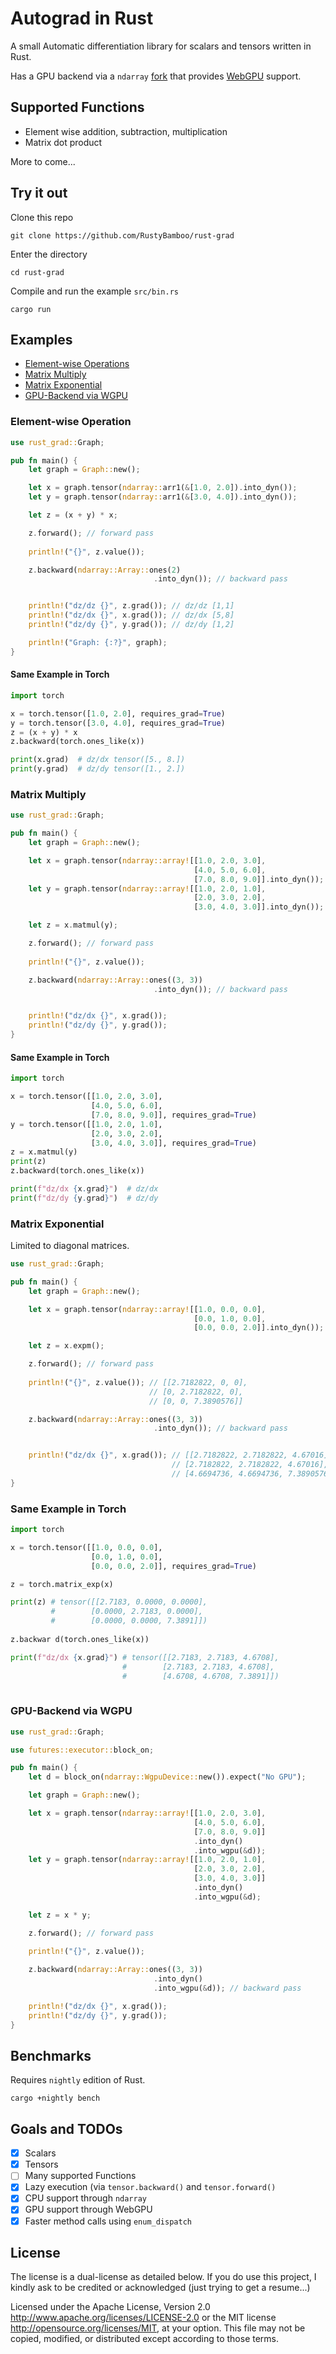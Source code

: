 # Autograd in Rust

A small Automatic differentiation library for scalars and tensors written in Rust.

Has a GPU backend via a `ndarray` [fork](https://github.com/RustyBamboo/ndarray/tree/wgpu) that provides [WebGPU](https://github.com/gfx-rs/wgpu) support. 

## Supported Functions

- Element wise addition, subtraction, multiplication
- Matrix dot product

More to come...

## Try it out

Clone this repo
```
git clone https://github.com/RustyBamboo/rust-grad
```

Enter the directory
```
cd rust-grad
```

Compile and run the example `src/bin.rs`
```
cargo run
```

## Examples

- [Element-wise Operations](#element-wise-operation)
- [Matrix Multiply](#matrix-multiply)
- [Matrix Exponential](#matrix-exponential)
- [GPU-Backend via WGPU](#gpu-backend-via-wgpu)

### Element-wise Operation

```rust
use rust_grad::Graph;

pub fn main() {
    let graph = Graph::new();

    let x = graph.tensor(ndarray::arr1(&[1.0, 2.0]).into_dyn());
    let y = graph.tensor(ndarray::arr1(&[3.0, 4.0]).into_dyn());

    let z = (x + y) * x;

    z.forward(); // forward pass
    
    println!("{}", z.value());

    z.backward(ndarray::Array::ones(2)
                                .into_dyn()); // backward pass


    println!("dz/dz {}", z.grad()); // dz/dz [1,1]
    println!("dz/dx {}", x.grad()); // dz/dx [5,8]
    println!("dz/dy {}", y.grad()); // dz/dy [1,2]

    println!("Graph: {:?}", graph);
}
```

#### Same Example in Torch

```python
import torch

x = torch.tensor([1.0, 2.0], requires_grad=True)
y = torch.tensor([3.0, 4.0], requires_grad=True)
z = (x + y) * x
z.backward(torch.ones_like(x))

print(x.grad)  # dz/dx tensor([5., 8.])
print(y.grad)  # dz/dy tensor([1., 2.])
```

### Matrix Multiply

```rust
use rust_grad::Graph;

pub fn main() {
    let graph = Graph::new();

    let x = graph.tensor(ndarray::array![[1.0, 2.0, 3.0],
                                         [4.0, 5.0, 6.0],
                                         [7.0, 8.0, 9.0]].into_dyn());
    let y = graph.tensor(ndarray::array![[1.0, 2.0, 1.0],
                                         [2.0, 3.0, 2.0],
                                         [3.0, 4.0, 3.0]].into_dyn());

    let z = x.matmul(y);

    z.forward(); // forward pass
    
    println!("{}", z.value());

    z.backward(ndarray::Array::ones((3, 3))
                                .into_dyn()); // backward pass


    println!("dz/dx {}", x.grad());
    println!("dz/dy {}", y.grad());
}
```

#### Same Example in Torch

```python
import torch

x = torch.tensor([[1.0, 2.0, 3.0],
                  [4.0, 5.0, 6.0],
                  [7.0, 8.0, 9.0]], requires_grad=True)
y = torch.tensor([[1.0, 2.0, 1.0],
                  [2.0, 3.0, 2.0],
                  [3.0, 4.0, 3.0]], requires_grad=True)
z = x.matmul(y)
print(z)
z.backward(torch.ones_like(x))

print(f"dz/dx {x.grad}")  # dz/dx
print(f"dz/dy {y.grad}")  # dz/dy
```

### Matrix Exponential

Limited to diagonal matrices.

```rust
use rust_grad::Graph;

pub fn main() {
    let graph = Graph::new();

    let x = graph.tensor(ndarray::array![[1.0, 0.0, 0.0],
                                         [0.0, 1.0, 0.0],
                                         [0.0, 0.0, 2.0]].into_dyn());

    let z = x.expm();

    z.forward(); // forward pass
    
    println!("{}", z.value()); // [[2.7182822, 0, 0],
                               // [0, 2.7182822, 0],
                               // [0, 0, 7.3890576]]

    z.backward(ndarray::Array::ones((3, 3))
                                .into_dyn()); // backward pass


    println!("dz/dx {}", x.grad()); // [[2.7182822, 2.7182822, 4.67016],
                                    // [2.7182822, 2.7182822, 4.67016],
                                    // [4.6694736, 4.6694736, 7.3890576]]
}
```

### Same Example in Torch

```python
import torch

x = torch.tensor([[1.0, 0.0, 0.0],
                  [0.0, 1.0, 0.0],
                  [0.0, 0.0, 2.0]], requires_grad=True)

z = torch.matrix_exp(x)

print(z) # tensor([[2.7183, 0.0000, 0.0000],
         #        [0.0000, 2.7183, 0.0000],
         #        [0.0000, 0.0000, 7.3891]]) 
          
z.backwar d(torch.ones_like(x))

print(f"dz/dx {x.grad}") # tensor([[2.7183, 2.7183, 4.6708],
                         #        [2.7183, 2.7183, 4.6708],
                         #        [4.6708, 4.6708, 7.3891]])
 
```



### GPU-Backend via WGPU

```rust
use rust_grad::Graph;

use futures::executor::block_on;

pub fn main() {
    let d = block_on(ndarray::WgpuDevice::new()).expect("No GPU");

    let graph = Graph::new();

    let x = graph.tensor(ndarray::array![[1.0, 2.0, 3.0],
                                         [4.0, 5.0, 6.0],
                                         [7.0, 8.0, 9.0]]
                                         .into_dyn()
                                         .into_wgpu(&d));
    let y = graph.tensor(ndarray::array![[1.0, 2.0, 1.0],
                                         [2.0, 3.0, 2.0],
                                         [3.0, 4.0, 3.0]]
                                         .into_dyn()
                                         .into_wgpu(&d);

    let z = x * y;

    z.forward(); // forward pass
    
    println!("{}", z.value());

    z.backward(ndarray::Array::ones((3, 3))
                                .into_dyn()
                                .into_wgpu(&d)); // backward pass

    println!("dz/dx {}", x.grad());
    println!("dz/dy {}", y.grad());
}
```

## Benchmarks

Requires `nightly` edition of Rust.

```
cargo +nightly bench
```
         
## Goals and TODOs

- [x] Scalars
- [x] Tensors 
- [ ] Many supported Functions 
- [x] Lazy execution (via `tensor.backward()` and `tensor.forward()`
- [x] CPU support through `ndarray` 
- [x] GPU support through WebGPU
- [x] Faster method calls using `enum_dispatch`

## License

The license is a dual-license as detailed below. If you do use this project, I kindly ask to be credited or acknowledged (just trying to get a resume...)

Licensed under the Apache License, Version 2.0
http://www.apache.org/licenses/LICENSE-2.0 or the MIT license
http://opensource.org/licenses/MIT, at your
option. This file may not be copied, modified, or distributed
except according to those terms.

